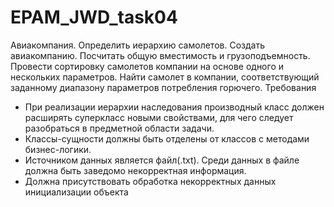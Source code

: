 # EPAM_JWD_task04
Авиакомпания. Определить иерархию самолетов. Создать авиакомпанию. Посчитать общую вместимость и грузоподъемность. 
Провести сортировку самолетов компании на основе одного и нескольких параметров. 
Найти самолет в компании, соответствующий заданному диапазону параметров потребления горючего.
Требования
- При реализации иерархии наследования производный класс должен расширять суперкласс новыми свойствами, для чего следует разобраться в предметной области задачи. 
- Классы-сущности должны быть отделены от классов с методами бизнес-логики.
-	Источником данных является файл(.txt). Среди данных в файле должна быть заведомо некорректная информация. 
- Должна присутствовать обработка некорректных данных инициализации объекта
